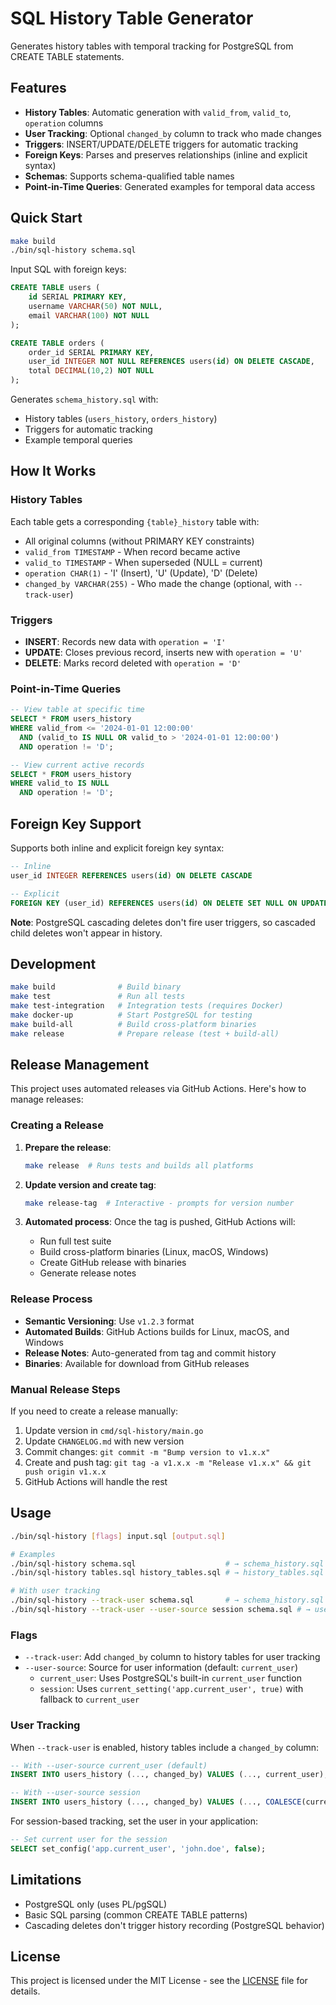 # SQL History Table Generator

Generates history tables with temporal tracking for PostgreSQL from CREATE TABLE statements.

## Features

- **History Tables**: Automatic generation with `valid_from`, `valid_to`, `operation` columns
- **User Tracking**: Optional `changed_by` column to track who made changes
- **Triggers**: INSERT/UPDATE/DELETE triggers for automatic tracking
- **Foreign Keys**: Parses and preserves relationships (inline and explicit syntax)
- **Schemas**: Supports schema-qualified table names
- **Point-in-Time Queries**: Generated examples for temporal data access

## Quick Start

```bash
make build
./bin/sql-history schema.sql
```

Input SQL with foreign keys:
```sql
CREATE TABLE users (
    id SERIAL PRIMARY KEY,
    username VARCHAR(50) NOT NULL,
    email VARCHAR(100) NOT NULL
);

CREATE TABLE orders (
    order_id SERIAL PRIMARY KEY,
    user_id INTEGER NOT NULL REFERENCES users(id) ON DELETE CASCADE,
    total DECIMAL(10,2) NOT NULL
);
```

Generates `schema_history.sql` with:
- History tables (`users_history`, `orders_history`) 
- Triggers for automatic tracking
- Example temporal queries

## How It Works

### History Tables
Each table gets a corresponding `{table}_history` table with:
- All original columns (without PRIMARY KEY constraints)
- `valid_from TIMESTAMP` - When record became active
- `valid_to TIMESTAMP` - When superseded (NULL = current)
- `operation CHAR(1)` - 'I' (Insert), 'U' (Update), 'D' (Delete)
- `changed_by VARCHAR(255)` - Who made the change (optional, with `--track-user`)

### Triggers
- **INSERT**: Records new data with `operation = 'I'`
- **UPDATE**: Closes previous record, inserts new with `operation = 'U'`  
- **DELETE**: Marks record deleted with `operation = 'D'`

### Point-in-Time Queries
```sql
-- View table at specific time
SELECT * FROM users_history 
WHERE valid_from <= '2024-01-01 12:00:00' 
  AND (valid_to IS NULL OR valid_to > '2024-01-01 12:00:00')
  AND operation != 'D';

-- View current active records
SELECT * FROM users_history 
WHERE valid_to IS NULL 
  AND operation != 'D';
```

## Foreign Key Support

Supports both inline and explicit foreign key syntax:

```sql
-- Inline
user_id INTEGER REFERENCES users(id) ON DELETE CASCADE

-- Explicit  
FOREIGN KEY (user_id) REFERENCES users(id) ON DELETE SET NULL ON UPDATE CASCADE
```

**Note**: PostgreSQL cascading deletes don't fire user triggers, so cascaded child deletes won't appear in history.

## Development

```bash
make build              # Build binary
make test               # Run all tests
make test-integration   # Integration tests (requires Docker)
make docker-up          # Start PostgreSQL for testing
make build-all          # Build cross-platform binaries
make release            # Prepare release (test + build-all)
```

## Release Management

This project uses automated releases via GitHub Actions. Here's how to manage releases:

### Creating a Release

1. **Prepare the release**:
   ```bash
   make release  # Runs tests and builds all platforms
   ```

2. **Update version and create tag**:
   ```bash
   make release-tag  # Interactive - prompts for version number
   ```

3. **Automated process**: Once the tag is pushed, GitHub Actions will:
   - Run full test suite
   - Build cross-platform binaries (Linux, macOS, Windows)
   - Create GitHub release with binaries
   - Generate release notes

### Release Process

- **Semantic Versioning**: Use `v1.2.3` format
- **Automated Builds**: GitHub Actions builds for Linux, macOS, and Windows
- **Release Notes**: Auto-generated from tag and commit history
- **Binaries**: Available for download from GitHub releases

### Manual Release Steps

If you need to create a release manually:

1. Update version in `cmd/sql-history/main.go`
2. Update `CHANGELOG.md` with new version
3. Commit changes: `git commit -m "Bump version to v1.x.x"`
4. Create and push tag: `git tag -a v1.x.x -m "Release v1.x.x" && git push origin v1.x.x`
5. GitHub Actions will handle the rest

## Usage

```bash
./bin/sql-history [flags] input.sql [output.sql]

# Examples
./bin/sql-history schema.sql                    # → schema_history.sql
./bin/sql-history tables.sql history_tables.sql # → history_tables.sql

# With user tracking
./bin/sql-history --track-user schema.sql       # → schema_history.sql (with changed_by column)
./bin/sql-history --track-user --user-source session schema.sql # → uses session variable
```

### Flags

- `--track-user`: Add `changed_by` column to history tables for user tracking
- `--user-source`: Source for user information (default: `current_user`)
  - `current_user`: Uses PostgreSQL's built-in `current_user` function
  - `session`: Uses `current_setting('app.current_user', true)` with fallback to `current_user`

### User Tracking

When `--track-user` is enabled, history tables include a `changed_by` column:

```sql
-- With --user-source current_user (default)
INSERT INTO users_history (..., changed_by) VALUES (..., current_user);

-- With --user-source session
INSERT INTO users_history (..., changed_by) VALUES (..., COALESCE(current_setting('app.current_user', true), current_user));
```

For session-based tracking, set the user in your application:
```sql
-- Set current user for the session
SELECT set_config('app.current_user', 'john.doe', false);
```

## Limitations

- PostgreSQL only (uses PL/pgSQL)
- Basic SQL parsing (common CREATE TABLE patterns)
- Cascading deletes don't trigger history recording (PostgreSQL behavior)

## License

This project is licensed under the MIT License - see the [LICENSE](LICENSE) file for details.